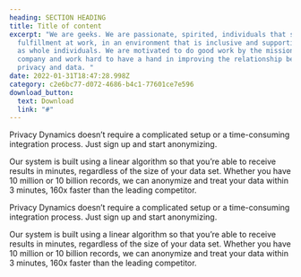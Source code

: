 ```yaml
---
heading: SECTION HEADING
title: Title of content
excerpt: "We are geeks. We are passionate, spirited, individuals that seek
  fulfillment at work, in an environment that is inclusive and supportive of us
  as whole individuals. We are motivated to do good work by the mission of the
  company and work hard to have a hand in improving the relationship between
  privacy and data. "
date: 2022-01-31T18:47:28.998Z
category: c2e6bc77-d072-4686-b4c1-77601ce7e596
download_button:
  text: Download
  link: "#"
---
```

Privacy Dynamics doesn’t require a complicated setup or a time-consuming integration process. Just sign up and start anonymizing. 

Our system is built using a linear algorithm so that you’re able to receive results in minutes, regardless of the size of your data set. Whether you have 10 million or 10 billion records, we can anonymize and treat your data within 3 minutes, 160x faster than the leading competitor. 

Privacy Dynamics doesn’t require a complicated setup or a time-consuming integration process. Just sign up and start anonymizing. 

Our system is built using a linear algorithm so that you’re able to receive results in minutes, regardless of the size of your data set. Whether you have 10 million or 10 billion records, we can anonymize and treat your data within 3 minutes, 160x faster than the leading competitor.